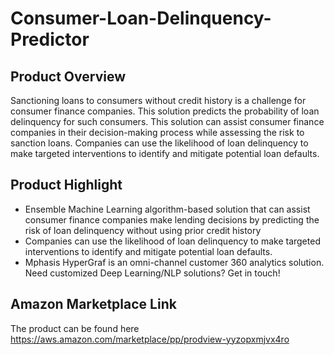 # Consumer-Loan-Delinquency-Predictor

## Product Overview
Sanctioning loans to consumers without credit history is a challenge for consumer finance companies. This solution predicts the probability of loan delinquency for such consumers. This solution can assist consumer finance companies in their decision-making process while assessing the risk to sanction loans. Companies can use the likelihood of loan delinquency to make targeted interventions to identify and mitigate potential loan defaults.

## Product Highlight
* Ensemble Machine Learning algorithm-based solution that can assist consumer finance companies make lending decisions by predicting the risk of loan delinquency without using prior credit history
* Companies can use the likelihood of loan delinquency to make targeted interventions to identify and mitigate potential loan defaults. 
* Mphasis HyperGraf is an omni-channel customer 360 analytics solution. Need customized Deep Learning/NLP solutions? Get in touch!

## Amazon Marketplace Link
The product can be found here <https://aws.amazon.com/marketplace/pp/prodview-yyzopxmjvx4ro>

